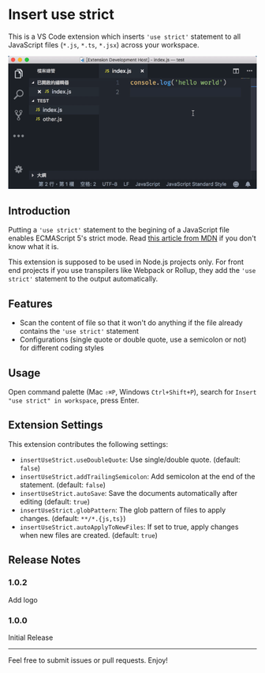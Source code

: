 # Insert use strict

This is a VS Code extension which inserts `'use strict'` statement to all JavaScript files (`*.js`, `*.ts`, `*.jsx`) across your workspace.

![Show case](images/showcase.gif)

## Introduction

Putting a `'use strict'` statement to the begining of a JavaScript file enables ECMAScript 5's strict mode. Read [this article from MDN](https://developer.mozilla.org/en-US/docs/Web/JavaScript/Reference/Strict_mode) if you don't know what it is.

This extension is supposed to be used in Node.js projects only. For front end projects if you use transpilers like Webpack or Rollup, they add the `'use strict'` statement to the output automatically.

## Features

- Scan the content of file so that it won't do anything if the file already contains the `'use strict'` statement
- Configurations (single quote or double quote, use a semicolon or not) for different coding styles

## Usage

Open command palette (Mac `⇧⌘P`, Windows `Ctrl+Shift+P`), search for `Insert "use strict" in workspace`, press Enter.

## Extension Settings

This extension contributes the following settings:

- `insertUseStrict.useDoubleQuote`: Use single/double quote. (default: `false`)
- `insertUseStrict.addTrailingSemicolon`: Add semicolon at the end of the statement. (default: `false`)
- `insertUseStrict.autoSave`: Save the documents automatically after editing (default: `true`)
- `insertUseStrict.globPattern`: The glob pattern of files to apply changes. (default: `**/*.{js,ts}`)
- `insertUseStrict.autoApplyToNewFiles`: If set to true, apply changes when new files are created. (default: `true`)

## Release Notes

### 1.0.2

Add logo

### 1.0.0

Initial Release

---

Feel free to submit issues or pull requests. Enjoy!
